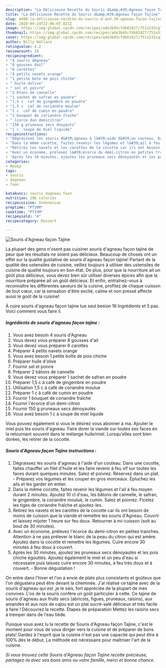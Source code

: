 ```yaml
---
description: "La Délicieuse Recette du Souris d&amp;#39;Agneau façon Tajine"
title: "La Délicieuse Recette du Souris d&amp;#39;Agneau façon Tajine"
slug: 4498-la-delicieuse-recette-du-souris-d-and-39-agneau-facon-tajine
date: 2020-09-24T22:06:07.821Z
image: https://img-global.cpcdn.com/recipes/ade3b45cfdb81827/751x532cq70/souris-dagneau-facon-tajine-photo-principale-de-la-recette.jpg
thumbnail: https://img-global.cpcdn.com/recipes/ade3b45cfdb81827/751x532cq70/souris-dagneau-facon-tajine-photo-principale-de-la-recette.jpg
cover: https://img-global.cpcdn.com/recipes/ade3b45cfdb81827/751x532cq70/souris-dagneau-facon-tajine-photo-principale-de-la-recette.jpg
author: Billy Wallace
ratingvalue: 4.2
reviewcount: 10
recipeingredient:
- "4 souris dAgneau"
- "8 gousses dail"
- "6 carottes"
- "4 petits navets orange"
- "1 petite bote de pois chiche"
- " huile dolive"
- " sel et poivre"
- "2 btons de cannelle"
- "1 sachet de safran en poudre"
- "1,5 c  caf de gingembre en poudre"
- "1,5 c  caf de coriandre moulue"
- "1 c  caf de cumin en poudre"
- "1 bouquet de coriandre frache"
- " lcorce dun demicitron"
- "150 g pruneaux secs dnoyauts"
- "1 c  soupe de miel liquide"
recipeinstructions:
- "Dégraissez les souris d&#39;agneau à l&#39;aide d&#39;un couteau. Dans une cocotte, faites chauffer un filet d&#39;huile et les faire revenir à feu vif sur toutes les faces durant quelques minutes. Salez et poivrez. Réservez dans un plat. Préparez vos légumes et les couper en gros morceaux. Épluchez les ails et les garder en entier."
- "Dans la même cocotte, faites revenir les légumes et l&#39;ail à feu moyen durant 2 minutes. Ajoutez 10 cl d&#39;eau, les bâtons de cannelle, le safran, le gingembre, la coriandre moulue, le cumin. Salez et poivrez. Ficelez les tiges de coriandre fraîche et ajoutez-les."
- "Retirez les navets et les carottes de la cocotte car ils ont besoin de moins de cuisson que la viande et remettre les souris d&#39;Agneau. Couvrir et laissez mijoter 1 heure sur feu doux. Retourner à mi-cuisson (soit au bout de 30 minutes)."
- "Avec un économe, prélevez l&#39;écorce du demi-citron en petites tranches. Attention à ne pas prélever le blanc de la peau du citron qui est amère. Ajoutez dans la cocotte et remettre les légumes. Cuire encore 30 minutes à feu doux à couvert."
- "Après les 30 minutes, ajoutez les pruneaux secs dénoyautés et les pois chiche égouttés. Ajoutez également le miel et un peu d&#39;eau si nécessaire puis laissez cuire encore 30 minutes, à feu très doux et à couvert. Bonne dégustation !"
categories:
- Resep
tags:
- souris
- dagneau
- faon

katakunci: souris dagneau faon 
nutrition: 296 calories
recipecuisine: Indonesian
preptime: "PT30M"
cooktime: "PT33M"
recipeyield: "4"
recipecategory: Dessert

---
```



![Souris d&#39;Agneau façon Tajine](https://img-global.cpcdn.com/recipes/ade3b45cfdb81827/751x532cq70/souris-dagneau-facon-tajine-photo-principale-de-la-recette.jpg)

La plupart des gens n'osent pas cuisiner souris d&#39;agneau façon tajine de peur que les résultats ne soient pas délicieux. Beaucoup de choses ont un effet sur la qualité gustative de souris d&#39;agneau façon tajine! Partant de la qualité des ustensiles de cuisine, veillez toujours à utiliser des ustensiles de cuisine de qualité toujours en bon état. De plus, pour que la nourriture ait un goût plus délicieux, vous devez bien sûr utiliser diverses épices afin que la nourriture préparée ait un goût délicieux. Et enfin, entraînez-vous à reconnaître les différentes saveurs de la cuisine, profitez de chaque cuisson de tout cœur, car la sensation d'être excité, calme et non pressé affecte aussi le goût de la cuisine!

<!--inarticleads1-->

À cuire souris d&#39;agneau façon tajine tue seul besion 16 Ingrédients et 5 pas. Voici comment vous faire il.

##### Ingrédients de souris d&#39;agneau façon tajine :

1. Vous avez besoin 4 souris d&#39;Agneau
1. Vous devez vous préparer 8 gousses d&#39;ail
1. Vous devez vous préparer 6 carottes
1. Préparer 4 petits navets orange
1. Vous avez besoin 1 petite boîte de pois chiche
1. Préparer  huile d&#39;olive
1. Fournir  sel et poivre
1. Préparer 2 bâtons de cannelle
1. Vous devez vous préparer 1 sachet de safran en poudre
1. Préparer 1,5 c à café de gingembre en poudre
1. Utilisation 1,5 c à café de coriandre moulue
1. Préparer 1 c à café de cumin en poudre
1. Fournir 1 bouquet de coriandre fraîche
1. Fournir  l&#39;écorce d&#39;un demi-citron
1. Fournir 150 g pruneaux secs dénoyautés
1. Vous avez besoin 1 c à soupe de miel liquide


Vous pouvez également si vous le désirez vous abonner à ma. Ajouter le miel puis les souris d&#39;agneau. Faire dorer la viande sur toutes ses faces en la retournant souvent dans le mélange huile/miel. Lorsqu&#39;elles sont bien dorées, les retirer de la cocotte. 

<!--inarticleads2-->

##### Souris d&#39;Agneau façon Tajine instructions :

1. Dégraissez les souris d&#39;agneau à l&#39;aide d&#39;un couteau. Dans une cocotte, faites chauffer un filet d&#39;huile et les faire revenir à feu vif sur toutes les faces durant quelques minutes. Salez et poivrez. Réservez dans un plat. - Préparez vos légumes et les couper en gros morceaux. Épluchez les ails et les garder en entier.
1. Dans la même cocotte, faites revenir les légumes et l&#39;ail à feu moyen durant 2 minutes. Ajoutez 10 cl d&#39;eau, les bâtons de cannelle, le safran, le gingembre, la coriandre moulue, le cumin. Salez et poivrez. Ficelez les tiges de coriandre fraîche et ajoutez-les.
1. Retirez les navets et les carottes de la cocotte car ils ont besoin de moins de cuisson que la viande et remettre les souris d&#39;Agneau. Couvrir et laissez mijoter 1 heure sur feu doux. Retourner à mi-cuisson (soit au bout de 30 minutes).
1. Avec un économe, prélevez l&#39;écorce du demi-citron en petites tranches. Attention à ne pas prélever le blanc de la peau du citron qui est amère. Ajoutez dans la cocotte et remettre les légumes. Cuire encore 30 minutes à feu doux à couvert.
1. Après les 30 minutes, ajoutez les pruneaux secs dénoyautés et les pois chiche égouttés. Ajoutez également le miel et un peu d&#39;eau si nécessaire puis laissez cuire encore 30 minutes, à feu très doux et à couvert. - Bonne dégustation !


On entre dans l&#39;hiver et l&#39;on a envie de plats plus consistants et goûteux que l&#39;on dégustera peut être devant la cheminée. J&#39;ai réalisé ce tajine avec de la souris d&#39;agneau qui est ,je le sais, fort appréciée de la plupart de mes convives. L&#39;os de la souris confère un goût particulier à cette. Ce tajine de souris d&#39;agneau aux fruits secs (abricots, figues, pruneaux, raisins), aux amandes et aux noix de cajou est un plat sucré-salé délicieux et très facile à faire ! Découvrez la recette. Étapes de préparation Mettez les raisins secs à tremper dans de l&#39;eau tiède. 

<!--inarticleads1-->

<p>
Puisque vous avez lu la recette de Souris d&#39;Agneau façon Tajine, c'est le moment pour vous de vous diriger vers la cuisine et de préparer de bons plats! Gardez à l'esprit que la cuisine n'est pas une capacité qui peut être à 100% dès le début. La méthode est nécessaire pour maîtriser l'art de la cuisine.
</p>

<p>
<i>Si vous trouvez cette Souris d&#39;Agneau façon Tajine recette précieuse, partagez-la avec vos bons amis ou votre famille, merci et bonne chance.</i>
</p>
